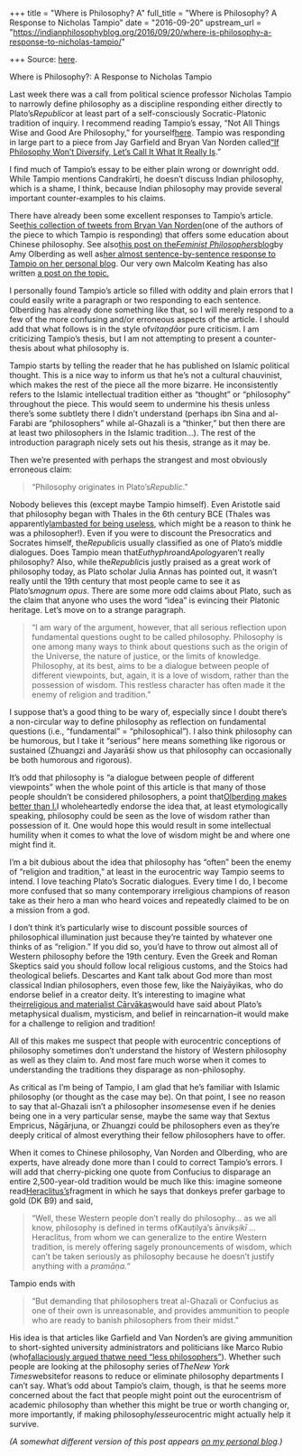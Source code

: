 +++
title = "Where is Philosophy? A"
full_title = "Where is Philosophy? A Response to Nicholas Tampio"
date = "2016-09-20"
upstream_url = "https://indianphilosophyblog.org/2016/09/20/where-is-philosophy-a-response-to-nicholas-tampio/"

+++
Source: [here](https://indianphilosophyblog.org/2016/09/20/where-is-philosophy-a-response-to-nicholas-tampio/).

Where is Philosophy?: A Response to Nicholas Tampio

Last week there was a call from political science professor Nicholas
Tampio to narrowly define philosophy as a discipline responding either
directly to Plato’s*Republic*or at least part of a self-consciously
Socratic-Platonic tradition of inquiry. I recommend reading Tampio’s
essay, “Not All Things Wise and Good Are Philosophy,” for
yourself[here](https://aeon.co/ideas/not-all-things-wise-and-good-are-philosophy).
Tampio was responding in large part to a piece from Jay Garfield and
Bryan Van Norden called[“If Philosophy Won’t Diversify, Let’s Call It
What It Really
Is](http://www.nytimes.com/2016/05/11/opinion/if-philosophy-wont-diversify-lets-call-it-what-it-really-is.html).”

I find much of Tampio’s essay to be either plain wrong or downright odd.
While Tampio mentions Candrakīrti, he doesn’t discuss Indian
philosophy, which is a shame, I think, because Indian philosophy may
provide several important counter-examples to his claims.

There have already been some excellent responses to Tampio’s article.
See[this collection of tweets from Bryan Van
Norden](http://www.exquisitetweets.com/collection/BryanVanNorden/3486)(one
of the authors of the piece to which Tampio is responding) that offers
some education about Chinese philosophy. See also[this post on
the*Feminist
Philosophers*blog](https://feministphilosophers.wordpress.com/2016/09/17/philosophical-vanities/)by
Amy Olberding as well as[her almost sentence-by-sentence response to
Tampio on her personal
blog](http://departmentofdeviance.blogspot.com/2016/09/dod-named-wise-and-interesting.html).
Our very own Malcolm Keating has also written [a post on the
topic.](http://malcolmkeating.blogspot.com/2016/09/whats-in-name.html)

I personally found Tampio’s article so filled with oddity and plain
errors that I could easily write a paragraph or two responding to each
sentence. Olberding has already done something like that, so I will
merely respond to a few of the more confusing and/or erroneous aspects
of the article. I should add that what follows is in the style
of*vitaṇḍā*or pure criticism. I am criticizing Tampio’s thesis, but I
am not attempting to present a counter-thesis about what philosophy is.

Tampio starts by telling the reader that he has published on Islamic
political thought. This is a nice way to inform us that he’s not a
cultural chauvinist, which makes the rest of the piece all the more
bizarre. He inconsistently refers to the Islamic intellectual tradition
either as “thought” or “philosophy” throughout the piece. This would
seem to undermine his thesis unless there’s some subtlety there I didn’t
understand (perhaps ibn Sina and al-Farabi are “philosophers” while
al-Ghazali is a “thinker,” but then there are at least two philosophers
in the Islamic tradition…). The rest of the introduction paragraph
nicely sets out his thesis, strange as it may be.

Then we’re presented with perhaps the strangest and most obviously
erroneous claim:

> “Philosophy originates in Plato’s*Republic*.”

Nobody believes this (except maybe Tampio himself). Even Aristotle said
that philosophy began with Thales in the 6th century BCE (Thales was
apparently[lambasted for being
useless](http://examinedworlds.blogspot.com/2015/08/three-uses-of-philosophy.html),
which might be a reason to think he was a philosopher!). Even if you
were to discount the Presocratics and Socrates himself,
the*Republic*is usually classified as one of Plato’s middle dialogues.
Does Tampio mean that*Euthyphro*and*Apology*aren’t really
philosophy? Also, while the*Republic*is justly praised as a great
work of philosophy today, as Plato scholar Julia Annas has pointed out,
it wasn’t really until the 19th century that most people came to see it
as Plato’s*magnum opus*. There are some more odd claims about Plato,
such as the claim that anyone who uses the word “idea” is evincing their
Platonic heritage. Let’s move on to a strange paragraph.

> “I am wary of the argument, however, that all serious reflection upon
> fundamental questions ought to be called philosophy. Philosophy is one
> among many ways to think about questions such as the origin of the
> Universe, the nature of justice, or the limits of knowledge.
> Philosophy, at its best, aims to be a dialogue between people of
> different viewpoints, but, again, it is a love of wisdom, rather than
> the possession of wisdom. This restless character has often made it
> the enemy of religion and tradition.”

I suppose that’s a good thing to be wary of, especially since I doubt
there’s a non-circular way to define philosophy as reflection on
fundamental questions (i.e., “fundamental” = “philosophical”). I also
think philosophy can be humorous, but I take it “serious” here means
something like rigorous or sustained (Zhuangzi and Jayarāśi show us that
philosophy can occasionally be both humorous and rigorous).

It’s odd that philosophy is “a dialogue between people of different
viewpoints” when the whole point of this article is that many of those
people shouldn’t be considered philosophers, a point that[Olberding
makes better than
I.](http://departmentofdeviance.blogspot.com/2016/09/dod-named-wise-and-interesting.html)I
wholeheartedly endorse the idea that, at least etymologically speaking,
philosophy could be seen as the love of wisdom rather than possession of
it. One would hope this would result in some intellectual humility when
it comes to what the love of wisdom might be and where one might find
it.

I’m a bit dubious about the idea that philosophy has “often” been the
enemy of “religion and tradition,” at least in the eurocentric way
Tampio seems to intend. I love teaching Plato’s Socratic dialogues.
Every time I do, I become more confused that so many contemporary
irreligious champions of reason take as their hero a man who heard
voices and repeatedly claimed to be on a mission from a god.

I don’t think it’s particularly wise to discount possible sources of
philosophical illumination just because they’re tainted by whatever one
thinks of as “religion.” If you did so, you’d have to throw out almost
all of Western philosophy before the 19th century. Even the Greek and
Roman Skeptics said you should follow local religious customs, and the
Stoics had theological beliefs. Descartes and Kant talk about God more
than most classical Indian philosophers, even those few, like the
Naiyāyikas, who do endorse belief in a creator deity. It’s interesting
to imagine what the[irreligious and materialist
Cārvākas](http://www.iep.utm.edu/indmat/)would have said about Plato’s
metaphysical dualism, mysticism, and belief in reincarnation–it would
make for a challenge to religion and tradition!

All of this makes me suspect that people with eurocentric conceptions of
philosophy sometimes don’t understand the history of Western philosophy
as well as they claim to. And most fare much worse when it comes to
understanding the traditions they disparage as non-philosophy.

As critical as I’m being of Tampio, I am glad that he’s familiar with
Islamic philosophy (or thought as the case may be). On that point, I
see no reason to say that al-Ghazali isn’t a philosopher in*some*sense
even if he denies being one in a very particular sense, maybe the same
way that Sextus Empricus, Nāgārjuna, or Zhuangzi could be philosophers
even as they’re deeply critical of almost everything their fellow
philosophers have to offer.

When it comes to Chinese philosophy, Van Norden and Olberding, who are
experts, have already done more than I could to correct Tampio’s errors.
I will add that cherry-picking one quote from Confucius to disparage an
entire 2,500-year-old tradition would be much like this: imagine someone
read[Heraclitus’s](http://plato.stanford.edu/entries/heraclitus/)fragment
in which he says that donkeys prefer garbage to gold (DK B9) and said,

> “Well, these Western people don’t really do philosophy… as we all
> know, philosophy is defined in terms ofKauṭilya’s ā*nvikṣikī …*
> Heraclitus, from whom we can generalize to the entire Western
> tradition, is merely offering sagely pronouncements of wisdom, which
> can’t be taken seriously as philosophy because he doesn’t justify
> anything with a *pramāṇa.*“

Tampio ends with

> “But demanding that philosophers treat al-Ghazali or Confucius as one
> of their own is unreasonable, and provides ammunition to people who
> are ready to banish philosophers from their midst.”

His idea is that articles like Garfield and Van Norden’s are giving
ammunition to short-sighted university administrators and politicians
like Marco Rubio (who[fallaciously argued thatwe need “less
philosophers”](http://examinedworlds.blogspot.com/2015/11/harmful-fallacies-rubio-and-refugees.html)).
Whether such people are looking at the philosophy series of*TheNew
York Times*websitefor reasons to reduce or eliminate philosophy
departments I can’t say. What’s odd about Tampio’s claim, though, is
that he seems more concerned about the fact that people might point out
the eurocentrism of academic philosophy than whether this might be true
or worth changing or, more importantly, if making
philosophy*less*eurocentric might actually help it survive.

*(A somewhat different version of this post appears [on my personal
blog](http://examinedworlds.blogspot.com/2016/09/eurocentrism-as-political-correctness.html).)*

